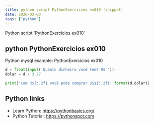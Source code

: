 ```yaml
---
title: python script PythonExercicios ex010 (snippet)
date: 2020-03-03
tags: ["python"]
---
```

Python script 'PythonExercicios ex010'


## python PythonExercicios ex010

Python mysql example: PythonExercicios ex010

```python
d = float(input('Quanto dinheiro você tem? R$ '))
dolar = d / 3.27

print('Com R${:.2f} você pode comprar US${:.2f}'.format(d,dolar))

```

## Python links

- Learn Python: https://pythonbasics.org/
- Python Tutorial: https://pythonspot.com
